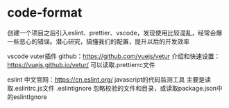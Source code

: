 # code-format
创建一个项目之后引入eslint、prettier、vscode，发现使用比较混乱，经常会爆一些恶心的错误。潜心研究，搞懂我们的配置，提升以后的开发效率

vscode vuter插件
github：https://github.com/vuejs/vetur
介绍和快速设置：https://vuejs.github.io/vetur/
可以读取.prettierrc文件

eslint 
中文官网：https://cn.eslint.org/
javascript的代码监测工具
主要是读取.eslintrc.js文件
.eslintignore 忽略校验的文件和目录，或读取package.json中的eslintIgnore

